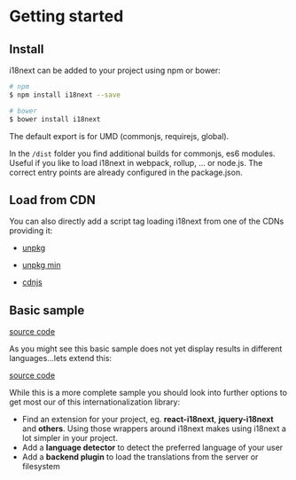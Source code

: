 <!-- toc -->
# Getting started

## Install

i18next can be added to your project using npm or bower:

```bash
# npm
$ npm install i18next --save

# bower
$ bower install i18next
```

The default export is for UMD (commonjs, requirejs, global).

In the `/dist` folder you find additional builds for commonjs, es6 modules. Useful if you like to load i18next in webpack, rollup, ... or node.js. The correct entry points are already configured in the package.json.

## Load from CDN

You can also directly add a script tag loading i18next from one of the CDNs providing it:


- [unpkg](https://unpkg.com/i18next/i18next.js)
- [unpkg min](https://unpkg.com/i18next/i18next.min.js)

- [cdnjs](https://cdnjs.com/libraries/i18next)


## Basic sample

[source code](https://jsfiddle.net/jamuhl/wb1qvxu9/#tabs=js,result,html)

As you might see this basic sample does not yet display results in different languages...lets extend this:

[source code](https://jsfiddle.net/jamuhl/dvk0e8a9/#tabs=result,js,html)

While this is a more complete sample you should look into further options to get most our of this internationalization library:

- Find an extension for your project, eg. **react-i18next**, **jquery-i18next** and **others**. Using those wrappers around i18next makes using i18next a lot simpler in your project.
- Add a **language detector** to detect the preferred language of your user
- Add a **backend plugin** to load the translations from the server or filesystem


